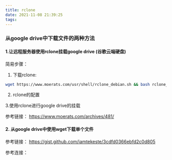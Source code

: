 ```yaml
---
title: rclone
date: 2021-11-08 21:39:25
tags:
---
```


### 从google drive中下载文件的两种方法

#### 1.让远程服务器使用rclone挂载google drive (谷歌云端硬盘)

简易步骤：
1. 下载rclone:
``` bash
wget https://www.moerats.com/usr/shell/rclone_debian.sh && bash rclone_debian.sh
```

2. rclone的配置


3.使用rclone进行google drive的挂载



参考链接： https://www.moerats.com/archives/481/


#### 2. 从google drive中使用wget下载单个文件 
参考链接： https://gist.github.com/iamtekeste/3cdfd0366ebfd2c0d805




参考连接：



